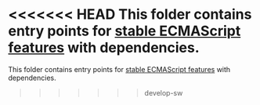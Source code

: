<<<<<<< HEAD
This folder contains entry points for [stable ECMAScript features](https://github.com/zloirock/core-js/tree/v3#ecmascript) with dependencies.
=======
This folder contains entry points for [stable ECMAScript features](https://github.com/zloirock/core-js/#ecmascript) with dependencies.
>>>>>>> develop-sw
